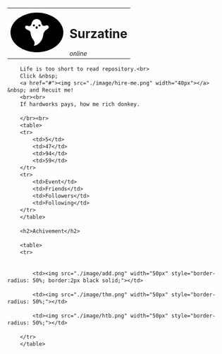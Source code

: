 <!DOCTYPE html>
<html lang="en">
<head>
    <meta charset="UTF-8">
    <meta http-equiv="X-UA-Compatible" content="IE=edge">
    <meta name="viewport" content="width=device-width, initial-scale=1.0">
    <title>Document</title>
</head>
<body>
    <table>
        <tr>
            <td>
                <img src="./image/ghost.gif" width="120px" style="border-radius: 50%;">
            </td>
            <td>
                <h1> Surzatine</h1>
                <i>online</i>
            </td>
        </table>
        
        Life is too short to read repository.<br>
        Click &nbsp;
        <a href="#"><img src="./image/hire-me.png" width="40px"></a> &nbsp; and Recuit me!
        <br><br>
        If hardworks pays, how me rich donkey.
        
        </br><br>
        <table>
        <tr>
            <td>5</td>
            <td>47</td>
            <td>94</td>
            <td>59</td>
        </tr>
        <tr>
            <td>Event</td>
            <td>Friends</td>
            <td>Followers</td>
            <td>Following</td>
        </tr>
        </table>
        
        <h2>Achivement</h2>
        
        <table>
        <tr>
        
        
            <td><img src="./image/add.png" width="50px" style="border-radius: 50%; border:2px black solid;"></td>
            
            <td><img src="./image/thm.png" width="50px" style="border-radius: 50%;"></td>
            
            <td><img src="./image/htb.png" width="50px" style="border-radius: 50%;"></td>
        
        </tr>
        </table>
        
</body>
</html>
